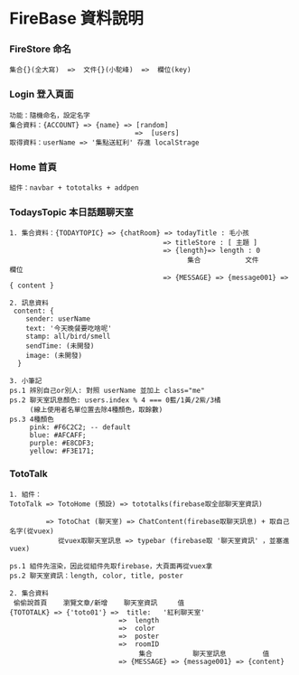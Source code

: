 # FireBase 資料說明
### FireStore 命名
    集合{}(全大寫)  =>  文件{}(小駝峰)  =>  欄位(key)

### Login 登入頁面
    功能：隨機命名，設定名字
    集合資料：{ACCOUNT} => {name} => [random]
                                   =>  [users]
    取得資料：userName => '集點送紅利' 存進 localStrage

### Home 首頁
    組件：navbar + tototalks + addpen

### TodaysTopic 本日話題聊天室
    1. 集合資料：{TODAYTOPIC} => {chatRoom} => todayTitle : 毛小孩
                                          => titleStore : [ 主題 ]
                                          => {length}=> length : 0
                                                集合           文件            欄位
                                          => {MESSAGE} => {message001} => { content }

    2. 訊息資料
     content: {
        sender: userName
        text: '今天晚餐要吃啥呢'
        stamp: all/bird/smell
        sendTime: (未開發)
        image: (未開發)
      }

    3. 小筆記
    ps.1 辨別自己or別人: 對照 userName 並加上 class="me"
    ps.2 聊天室訊息顏色: users.index % 4 === 0藍/1黃/2紫/3橘 
         (線上使用者名單位置去除4種顏色，取餘數)
    ps.3 4種顏色
         pink: #F6C2C2; -- default
         blue: #AFCAFF;
         purple: #E8CDF3;
         yellow: #F3E171;


### TotoTalk
    1. 組件： 
    TotoTalk => TotoHome (預設) => tototalks(firebase取全部聊天室資訊)

             => TotoChat (聊天室) => ChatContent(firebase取聊天訊息) + 取自己名字(從vuex)
                從vuex取聊天室訊息 => typebar (firebase取 '聊天室資訊' ，並塞進vuex)

    ps.1 組件先渲染，因此從組件先取firebase，大頁面再從vuex拿
    ps.2 聊天室資訊：length, color, title, poster

    2. 集合資料
     偷偷說首頁    瀏覽文章/新增    聊天室資訊     值
    {TOTOTALK} => {'toto01'} =>  title:   '紅利聊天室' 
                               =>  length
                               =>  color
                               =>  poster
                               =>  roomID
                                    集合          聊天室訊息         值
                               => {MESSAGE} => {message001} => {content}
